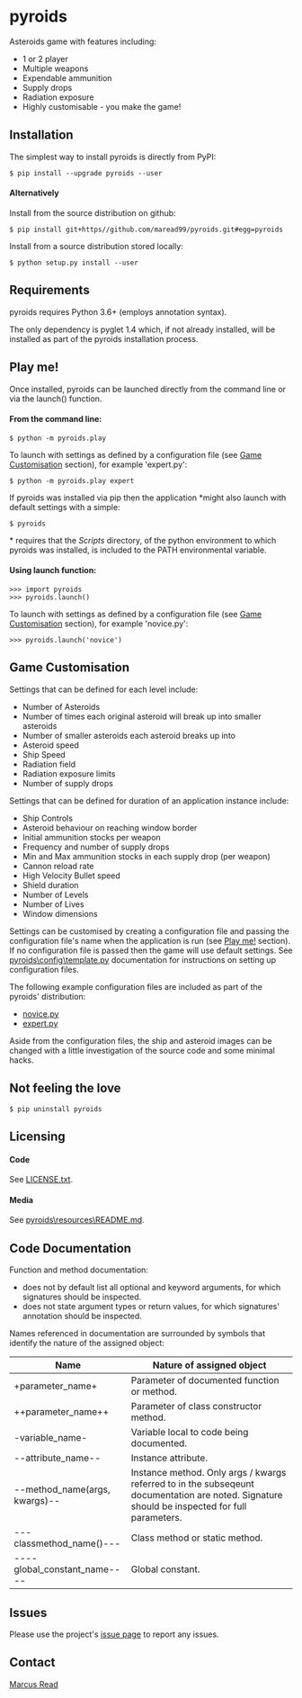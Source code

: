 # pyroids

Asteroids game with features including:
* 1 or 2 player
* Multiple weapons
* Expendable ammunition
* Supply drops
* Radiation exposure
* Highly customisable - you make the game!

## Installation

The simplest way to install pyroids is directly from PyPI:

	$ pip install --upgrade pyroids --user

#### Alternatively

Install from the source distribution on github:

	$ pip install git+https//github.com/maread99/pyroids.git#egg=pyroids

Install from a source distribution stored locally:

	$ python setup.py install --user

## Requirements

pyroids requires Python 3.6+ (employs annotation syntax).

The only dependency is pyglet 1.4 which, if not already installed, will be installed as part of the pyroids installation process.

## Play me!

Once installed, pyroids can be launched directly from the command line or via the launch() function.

#### From the command line:

    $ python -m pyroids.play

To launch with settings as defined by a configuration file (see [Game Customisation](#game-customisation) section), for example 'expert.py':

    $ python -m pyroids.play expert

If pyroids was installed via pip then the application \*might also launch with default settings with a simple:

	$ pyroids

\* requires that the *Scripts* directory, of the python environment to which pyroids was installed, is included to the PATH environmental variable.

#### Using launch function:

    >>> import pyroids
    >>> pyroids.launch()

To launch with settings as defined by a configuration file (see [Game Customisation](#game-customisation) section), for example 'novice.py':

    >>> pyroids.launch('novice')

## Game Customisation

Settings that can be defined for each level include:
* Number of Asteroids
* Number of times each original asteroid will break up into smaller asteroids
* Number of smaller asteroids each asteroid breaks up into
* Asteroid speed
* Ship Speed
* Radiation field
* Radiation exposure limits
* Number of supply drops

Settings that can be defined for duration of an application instance include:
* Ship Controls	
* Asteroid behaviour on reaching window border	
* Initial ammunition stocks per weapon
* Frequency and number of supply drops
* Min and Max ammunition stocks in each supply drop (per weapon)
* Cannon reload rate
* High Velocity Bullet speed
* Shield duration
* Number of Levels
* Number of Lives
* Window dimensions

Settings can be customised by creating a configuration file and passing the configuration file's name when the application is run (see [Play me!](#play-me) section). If no configuration file is passed then the game will use default settings. See [pyroids\config\template.py](pyroids/config/template.py) documentation for instructions on setting up configuration files.

The following example configuration files are included as part of the pyroids'
distribution:
* [novice.py](pyroids/config/novice.py)
* [expert.py](pyroids/config/expert.py)

Aside from the configuration files, the ship and asteroid images can be changed with a little investigation of the source code and some minimal hacks.

## Not feeling the love

	$ pip uninstall pyroids

## Licensing

#### Code
See [LICENSE.txt](LICENSE.txt).

#### Media
See [pyroids\resources\README.md](pyroids/resources/README.md).

## Code Documentation

Function and method documentation:
* does not by default list all optional and keyword arguments, for which signatures should be inspected.
* does not state argument types or return values, for which signatures' annotation should be inspected.


Names referenced in documentation are surrounded by symbols that identify the nature of the assigned object:

Name | Nature of assigned object
---- | -------------------------
+parameter_name+ | Parameter of documented function or method.
++parameter_name++ | Parameter of class constructor method.
-variable_name- | Variable local to code being documented.
--attribute_name-- | Instance attribute.
--method_name(args, kwargs)-- | Instance method. Only args / kwargs referred to in the 		subseqeunt documentation are noted. Signature should be inspected for full parameters.
---classmethod_name()--- | Class method or static method.
----global_constant_name---- | Global constant.

## Issues

Please use the project's [issue page](issues) to report any issues.

## Contact

[Marcus Read](mailto:marcusaread@gmail.com)